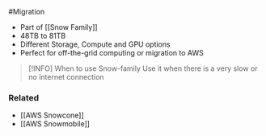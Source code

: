 #Migration 
* Part of [[Snow Family]]
* 48TB to 81TB
* Different Storage, Compute and GPU options
* Perfect for off-the-grid computing or migration to AWS

> [!INFO] When to use Snow-family
> Use it when there is a very slow or no internet connection
### Related
* [[AWS Snowcone]]
* [[AWS Snowmobile]]